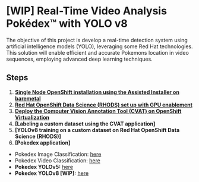 # [WIP] Real-Time Video Analysis Pokédex™ with YOLO v8
The objective of this project is develop a real-time detection system using artificial intelligence models (YOLO), leveraging some Red Hat technologies. This solution will enable efficient and accurate Pokemons location in video sequences, employing advanced deep learning techniques.

## Steps
1. **[Single Node OpenShift installation using the Assisted Installer on baremetal](https://github.com/dialvare/pokedex-demo/blob/main/docs/sno.md)**
2. **[Red Hat OpenShift Data Science (RHODS) set up with GPU enablement](https://github.com/dialvare/pokedex-demo/blob/main/docs/rhods.md)**
3. **[Deploy the Computer Vision Annotation Tool (CVAT) on OpenShift Virtualization](https://github.com/dialvare/pokedex-demo/blob/main/docs/cvat.md)**
4. **[Labeling a custom dataset using the CVAT application]**
5. **[YOLOv8 training on a custom dataset on Red Hat OpenShift Data Science (RHODS)]**
6. **[Pokedex application]**


- Pokedex Image Classification: [here](https://github.com/dialvare/pokedex-demo/blob/main/Pokedex_Image_classification.ipynb)
- Pokedex Video Classification: [here](https://github.com/dialvare/pokedex-demo/blob/main/Pokedex_Video_Classification.ipynb)
- **Pokedex YOLOv5:** [here](https://github.com/dialvare/pokedex-demo/blob/main/Pokedex_YOLO_v5.ipynb)
- **Pokedex YOLOv8 [WIP]:** [here](https://github.com/dialvare/pokedex-demo/blob/main/Pokedex_YOLO_v8.ipynb)
